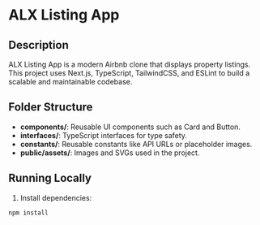 # ALX Listing App

## Description
ALX Listing App is a modern Airbnb clone that displays property listings. This project uses Next.js, TypeScript, TailwindCSS, and ESLint to build a scalable and maintainable codebase.

## Folder Structure
- **components/**: Reusable UI components such as Card and Button.
- **interfaces/**: TypeScript interfaces for type safety.
- **constants/**: Reusable constants like API URLs or placeholder images.
- **public/assets/**: Images and SVGs used in the project.

## Running Locally
1. Install dependencies:
```bash
npm install
